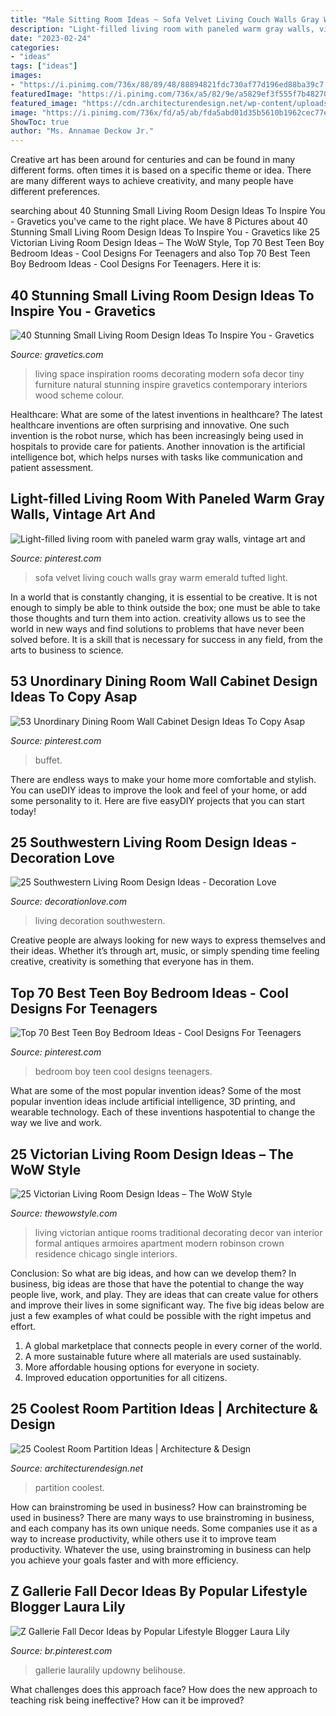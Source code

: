 ```yaml
---
title: "Male Sitting Room Ideas ~ Sofa Velvet Living Couch Walls Gray Warm Emerald Tufted Light"
description: "Light-filled living room with paneled warm gray walls, vintage art and"
date: "2023-02-24"
categories:
- "ideas"
tags: ["ideas"]
images:
- "https://i.pinimg.com/736x/88/89/48/88894821fdc730af77d196ed88ba39c7.jpg?b=t"
featuredImage: "https://i.pinimg.com/736x/a5/82/9e/a5829ef3f555f7b48270e7174554d1d1--green-velvet-sofa-green-couches.jpg"
featured_image: "https://cdn.architecturendesign.net/wp-content/uploads/2014/08/753.jpg"
image: "https://i.pinimg.com/736x/fd/a5/ab/fda5abd01d35b5610b1962cec77e1b81.jpg"
ShowToc: true
author: "Ms. Annamae Deckow Jr."
---
```



Creative art has been around for centuries and can be found in many different forms. often times it is based on a specific theme or idea. There are many different ways to achieve creativity, and many people have different preferences.

	

		
searching about 40 Stunning Small Living Room Design Ideas To Inspire You - Gravetics you've came to the right place. We have 8 Pictures about 40 Stunning Small Living Room Design Ideas To Inspire You - Gravetics like 25 Victorian Living Room Design Ideas – The WoW Style, Top 70 Best Teen Boy Bedroom Ideas - Cool Designs For Teenagers and also Top 70 Best Teen Boy Bedroom Ideas - Cool Designs For Teenagers. Here it is:
		
    
## 40 Stunning Small Living Room Design Ideas To Inspire You - Gravetics

<img loading=lazy src="https://www.gravetics.com/wp-content/uploads/2016/12/Small-Living-Room-Ideas14.jpg" onerror="this.onerror=null;this.src='https://tse4.mm.bing.net/th?id=OIP.IsN7ioTByKfmL2y5xvsEYwHaHa&amp;pid=15.1';" alt="40 Stunning Small Living Room Design Ideas To Inspire You - Gravetics">

_Source: gravetics.com_

>living space inspiration rooms decorating modern sofa decor tiny furniture natural stunning inspire gravetics contemporary interiors wood scheme colour. 

	

Healthcare: What are some of the latest inventions in healthcare?
The latest healthcare inventions are often surprising and innovative. One such invention is the robot nurse, which has been increasingly being used in hospitals to provide care for patients. Another innovation is the artificial intelligence bot, which helps nurses with tasks like communication and patient assessment.

    
## Light-filled Living Room With Paneled Warm Gray Walls, Vintage Art And

<img loading=lazy src="https://i.pinimg.com/736x/a5/82/9e/a5829ef3f555f7b48270e7174554d1d1--green-velvet-sofa-green-couches.jpg" onerror="this.onerror=null;this.src='https://tse4.mm.bing.net/th?id=OIP.nMh7YUecV0WTQG8Q1D5BEwHaJ3&amp;pid=15.1';" alt="Light-filled living room with paneled warm gray walls, vintage art and">

_Source: pinterest.com_

>sofa velvet living couch walls gray warm emerald tufted light. 

	

In a world that is constantly changing, it is essential to be creative. It is not enough to simply be able to think outside the box; one must be able to take those thoughts and turn them into action. creativity allows us to see the world in new ways and find solutions to problems that have never been solved before. It is a skill that is necessary for success in any field, from the arts to business to science.

    
## 53 Unordinary Dining Room Wall Cabinet Design Ideas To Copy Asap

<img loading=lazy src="https://i.pinimg.com/736x/2c/93/d9/2c93d9619fcaa3766b8ae70d5b63826c.jpg" onerror="this.onerror=null;this.src='https://tse4.mm.bing.net/th?id=OIP.4eA1PAtvPCJmApMY3y5hAgHaJ4&amp;pid=15.1';" alt="53 Unordinary Dining Room Wall Cabinet Design Ideas To Copy Asap">

_Source: pinterest.com_

>buffet. 

	

There are endless ways to make your home more comfortable and stylish. You can useDIY ideas to improve the look and feel of your home, or add some personality to it. Here are five easyDIY projects that you can start today!

    
## 25 Southwestern Living Room Design Ideas - Decoration Love

<img loading=lazy src="http://www.decorationlove.com/wp-content/uploads/2016/04/Southwestern-Living-Room-Design-Inspiration.jpg" onerror="this.onerror=null;this.src='https://tse4.mm.bing.net/th?id=OIP.fRcPORZluzOqJW0hcShp6gHaJ4&amp;pid=15.1';" alt="25 Southwestern Living Room Design Ideas - Decoration Love">

_Source: decorationlove.com_

>living decoration southwestern. 

	

Creative people are always looking for new ways to express themselves and their ideas. Whether it’s through art, music, or simply spending time feeling creative, creativity is something that everyone has in them.

    
## Top 70 Best Teen Boy Bedroom Ideas - Cool Designs For Teenagers

<img loading=lazy src="https://i.pinimg.com/736x/88/89/48/88894821fdc730af77d196ed88ba39c7.jpg?b=t" onerror="this.onerror=null;this.src='https://tse1.mm.bing.net/th?id=OIP.2GqNpuzTmmfgMmJsncMD_AAAAA&amp;pid=15.1';" alt="Top 70 Best Teen Boy Bedroom Ideas - Cool Designs For Teenagers">

_Source: pinterest.com_

>bedroom boy teen cool designs teenagers. 

	

What are some of the most popular invention ideas?
Some of the most popular invention ideas include artificial intelligence, 3D printing, and wearable technology. Each of these inventions haspotential to change the way we live and work.

    
## 25 Victorian Living Room Design Ideas – The WoW Style

<img loading=lazy src="http://thewowstyle.com/wp-content/uploads/2016/07/Victorian-Living-Room-Decorating-Ideas.jpg" onerror="this.onerror=null;this.src='https://tse1.mm.bing.net/th?id=OIP.BNJds7GFZAhNcwSkXxiLJgHaLH&amp;pid=15.1';" alt="25 Victorian Living Room Design Ideas – The WoW Style">

_Source: thewowstyle.com_

>living victorian antique rooms traditional decorating decor van interior formal antiques armoires apartment modern robinson crown residence chicago single interiors. 

	

Conclusion: So what are big ideas, and how can we develop them?
In business, big ideas are those that have the potential to change the way people live, work, and play. They are ideas that can create value for others and improve their lives in some significant way. The five big ideas below are just a few examples of what could be possible with the right impetus and effort.
1. A global marketplace that connects people in every corner of the world.
2. A more sustainable future where all materials are used sustainably.
3. More affordable housing options for everyone in society. 
4. Improved education opportunities for all citizens. 

    
## 25 Coolest Room Partition Ideas | Architecture &amp; Design

<img loading=lazy src="https://cdn.architecturendesign.net/wp-content/uploads/2014/08/753.jpg" onerror="this.onerror=null;this.src='https://tse1.mm.bing.net/th?id=OIP.vY66Fsip9dzeE_fMcrXXUQHaLK&amp;pid=15.1';" alt="25 Coolest Room Partition Ideas | Architecture &amp; Design">

_Source: architecturendesign.net_

>partition coolest. 

	

How can brainstroming be used in business?
How can brainstroming be used in business? There are many ways to use brainstroming in business, and each company has its own unique needs. Some companies use it as a way to increase productivity, while others use it to improve team productivity. Whatever the use, using brainstroming in business can help you achieve your goals faster and with more efficiency.

    
## Z Gallerie Fall Decor Ideas By Popular Lifestyle Blogger Laura Lily

<img loading=lazy src="https://i.pinimg.com/736x/fd/a5/ab/fda5abd01d35b5610b1962cec77e1b81.jpg" onerror="this.onerror=null;this.src='https://tse1.mm.bing.net/th?id=OIP.CKhDp4JxQIv2DDsJUlG1rwHaLH&amp;pid=15.1';" alt="Z Gallerie Fall Decor Ideas by Popular Lifestyle Blogger Laura Lily">

_Source: br.pinterest.com_

>gallerie lauralily updowny belihouse. 

	

What challenges does this approach face?
How does the new approach to teaching risk being ineffective? How can it be improved?

